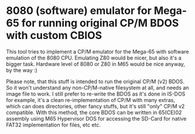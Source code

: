 # 8080 (software) emulator for Mega-65 for running original CP/M BDOS with custom CBIOS

This tool tries to implement a CP/M emulator for the Mega-65 with software
emulation of the 8080 CPU. Emulating Z80 would be nicer, but also it's a bigger
task. Hardware level of 8080 or Z80 in M65 would be nice anyway, by the way :)

Please note, that this stuff is intended to run the original CP/M (v2) BDOS.
So it won't understand any non-CP/M-native filesystem at all, and needs an image
file to work. I still prefer to re-write the BDOS as it's done in IS-DOS for
example, it's a clean re-implementation of CP/M with many extras, which can
does directories, other fancy stuffs, but it's still "only" CP/M v2 compatible.
With this method, the core BDOS can be written in 65(CE)02 assembly using M65
Hypervisor DOS for accessing the SD-Card for native FAT32 implementation for
files, etc etc.
